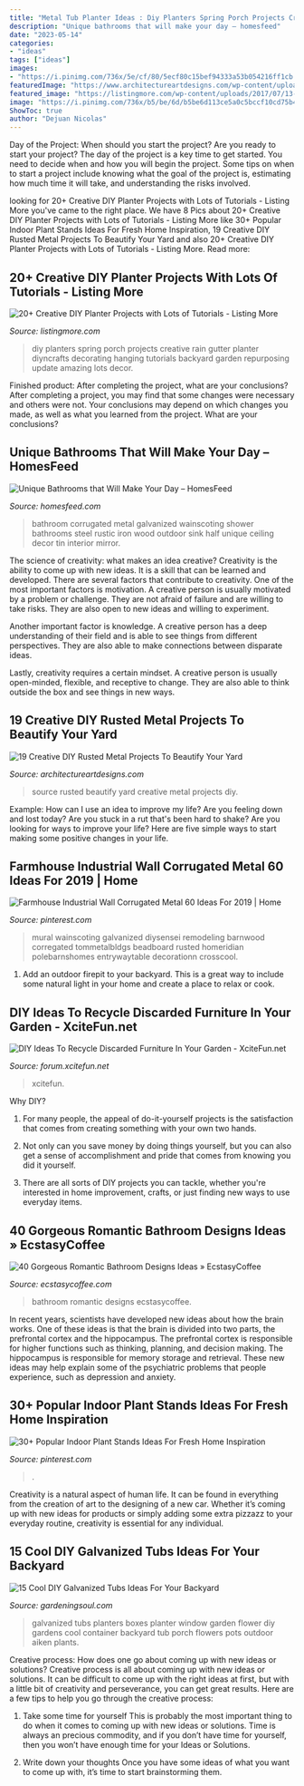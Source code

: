 ```yaml
---
title: "Metal Tub Planter Ideas : Diy Planters Spring Porch Projects Creative Rain Gutter Planter Diyncrafts Decorating Hanging Tutorials Backyard Garden Repurposing Update Amazing Lots Decor"
description: "Unique bathrooms that will make your day – homesfeed"
date: "2023-05-14"
categories:
- "ideas"
tags: ["ideas"]
images:
- "https://i.pinimg.com/736x/5e/cf/80/5ecf80c15bef94333a53b054216ff1cb.jpg"
featuredImage: "https://www.architectureartdesigns.com/wp-content/uploads/2016/05/1-33.jpg"
featured_image: "https://listingmore.com/wp-content/uploads/2017/07/13-diy-planter-projects-and-tutorials.jpg"
image: "https://i.pinimg.com/736x/b5/be/6d/b5be6d113ce5a0c5bccf10cd75b4839f.jpg"
ShowToc: true
author: "Dejuan Nicolas"
---
```



Day of the Project: When should you start the project?
Are you ready to start your project? The day of the project is a key time to get started. You need to decide when and how you will begin the project. Some tips on when to start a project include knowing what the goal of the project is, estimating how much time it will take, and understanding the risks involved.

	

		
looking for 20+ Creative DIY Planter Projects with Lots of Tutorials - Listing More you've came to the right place. We have 8 Pics about 20+ Creative DIY Planter Projects with Lots of Tutorials - Listing More like 30+ Popular Indoor Plant Stands Ideas For Fresh Home Inspiration, 19 Creative DIY Rusted Metal Projects To Beautify Your Yard and also 20+ Creative DIY Planter Projects with Lots of Tutorials - Listing More. Read more:
		
    
## 20+ Creative DIY Planter Projects With Lots Of Tutorials - Listing More

<img loading=lazy src="https://listingmore.com/wp-content/uploads/2017/07/13-diy-planter-projects-and-tutorials.jpg" onerror="this.onerror=null;this.src='https://tse3.mm.bing.net/th?id=OIP.JMnPp6HSbY7zFrTPNLa-awHaOU&amp;pid=15.1';" alt="20+ Creative DIY Planter Projects with Lots of Tutorials - Listing More">

_Source: listingmore.com_

>diy planters spring porch projects creative rain gutter planter diyncrafts decorating hanging tutorials backyard garden repurposing update amazing lots decor. 

	

Finished product: After completing the project, what are your conclusions?
After completing a project, you may find that some changes were necessary and others were not. Your conclusions may depend on which changes you made, as well as what you learned from the project. What are your conclusions?

    
## Unique Bathrooms That Will Make Your Day – HomesFeed

<img loading=lazy src="http://homesfeed.com/wp-content/uploads/2015/03/white-standing-sink-brown-stone-mosaic-flooring-wood-half-wall-grey-iron-half-lower-wall-natural-bathroom-wood-ceiling-unique-octagon-mirror-with-bronze-frame.jpg" onerror="this.onerror=null;this.src='https://tse3.mm.bing.net/th?id=OIP.iMSjJZFkydBE-FvcbI41SgHaJ4&amp;pid=15.1';" alt="Unique Bathrooms that Will Make Your Day – HomesFeed">

_Source: homesfeed.com_

>bathroom corrugated metal galvanized wainscoting shower bathrooms steel rustic iron wood outdoor sink half unique ceiling decor tin interior mirror. 

	

The science of creativity: what makes an idea creative?
Creativity is the ability to come up with new ideas. It is a skill that can be learned and developed. There are several factors that contribute to creativity.
One of the most important factors is motivation. A creative person is usually motivated by a problem or challenge. They are not afraid of failure and are willing to take risks. They are also open to new ideas and willing to experiment.

Another important factor is knowledge. A creative person has a deep understanding of their field and is able to see things from different perspectives. They are also able to make connections between disparate ideas.

Lastly, creativity requires a certain mindset. A creative person is usually open-minded, flexible, and receptive to change. They are also able to think outside the box and see things in new ways.

    
## 19 Creative DIY Rusted Metal Projects To Beautify Your Yard

<img loading=lazy src="https://www.architectureartdesigns.com/wp-content/uploads/2016/05/1-33.jpg" onerror="this.onerror=null;this.src='https://tse2.mm.bing.net/th?id=OIP.vfClcXekNqKoXdQas3wVIwHaLH&amp;pid=15.1';" alt="19 Creative DIY Rusted Metal Projects To Beautify Your Yard">

_Source: architectureartdesigns.com_

>source rusted beautify yard creative metal projects diy. 

	

Example: How can I use an idea to improve my life?
Are you feeling down and lost today? Are you stuck in a rut that's been hard to shake? Are you looking for ways to improve your life? Here are five simple ways to start making some positive changes in your life.

    
## Farmhouse Industrial Wall Corrugated Metal 60 Ideas For 2019 | Home

<img loading=lazy src="https://i.pinimg.com/736x/5e/cf/80/5ecf80c15bef94333a53b054216ff1cb.jpg" onerror="this.onerror=null;this.src='https://tse1.mm.bing.net/th?id=OIP.RFfOhzS_qNDr8aMkYFej7AAAAA&amp;pid=15.1';" alt="Farmhouse Industrial Wall Corrugated Metal 60 Ideas For 2019 | Home">

_Source: pinterest.com_

>mural wainscoting galvanized diysensei remodeling barnwood corregated tommetalbldgs beadboard rusted homeridian polebarnshomes entrywaytable decorationn crosscool. 

	

1. Add an outdoor firepit to your backyard. This is a great way to include some natural light in your home and create a place to relax or cook. 

    
## DIY Ideas To Recycle Discarded Furniture In Your Garden - XciteFun.net

<img loading=lazy src="https://img.xcitefun.net/users/2015/01/381063,xcitefun-furniture-garden-6.jpg" onerror="this.onerror=null;this.src='https://tse4.mm.bing.net/th?id=OIP.GDXHPIkwOf8qEVzN21hYPQHaJ3&amp;pid=15.1';" alt="DIY Ideas To Recycle Discarded Furniture In Your Garden - XciteFun.net">

_Source: forum.xcitefun.net_

>xcitefun. 

	

Why DIY?
1. For many people, the appeal of do-it-yourself projects is the satisfaction that comes from creating something with your own two hands.
2. Not only can you save money by doing things yourself, but you can also get a sense of accomplishment and pride that comes from knowing you did it yourself.

3. There are all sorts of DIY projects you can tackle, whether you're interested in home improvement, crafts, or just finding new ways to use everyday items.

    
## 40 Gorgeous Romantic Bathroom Designs Ideas » EcstasyCoffee

<img loading=lazy src="https://i1.wp.com/www.ecstasycoffee.com/wp-content/uploads/2016/10/Ultimate-Romantic-Bathroom.jpg" onerror="this.onerror=null;this.src='https://tse1.mm.bing.net/th?id=OIP.JFpU5xhBZuUtC_pCcuTBMwHaLH&amp;pid=15.1';" alt="40 Gorgeous Romantic Bathroom Designs Ideas » EcstasyCoffee">

_Source: ecstasycoffee.com_

>bathroom romantic designs ecstasycoffee. 

	

In recent years, scientists have developed new ideas about how the brain works. One of these ideas is that the brain is divided into two parts, the prefrontal cortex and the hippocampus. The prefrontal cortex is responsible for higher functions such as thinking, planning, and decision making. The hippocampus is responsible for memory storage and retrieval. These new ideas may help explain some of the psychiatric problems that people experience, such as depression and anxiety.

    
## 30+ Popular Indoor Plant Stands Ideas For Fresh Home Inspiration

<img loading=lazy src="https://i.pinimg.com/736x/b5/be/6d/b5be6d113ce5a0c5bccf10cd75b4839f.jpg" onerror="this.onerror=null;this.src='https://tse2.mm.bing.net/th?id=OIP.WKdpvE-Qr9bZD3kt7vWj5gHaLG&amp;pid=15.1';" alt="30+ Popular Indoor Plant Stands Ideas For Fresh Home Inspiration">

_Source: pinterest.com_

>. 

	

Creativity is a natural aspect of human life. It can be found in everything from the creation of art to the designing of a new car. Whether it’s coming up with new ideas for products or simply adding some extra pizzazz to your everyday routine, creativity is essential for any individual.

    
## 15 Cool DIY Galvanized Tubs Ideas For Your Backyard

<img loading=lazy src="http://gardeningsoul.com/wp-content/uploads/2017/10/6-59.jpg" onerror="this.onerror=null;this.src='https://tse4.mm.bing.net/th?id=OIP.wVFAp767OR2T72zDqfvDNgHaMa&amp;pid=15.1';" alt="15 Cool DIY Galvanized Tubs Ideas For Your Backyard">

_Source: gardeningsoul.com_

>galvanized tubs planters boxes planter window garden flower diy gardens cool container backyard tub porch flowers pots outdoor aiken plants. 

	

Creative process: How does one go about coming up with new ideas or solutions?
Creative process is all about coming up with new ideas or solutions. It can be difficult to come up with the right ideas at first, but with a little bit of creativity and perseverance, you can get great results. Here are a few tips to help you go through the creative process:
1. Take some time for yourself 
This is probably the most important thing to do when it comes to coming up with new ideas or solutions. Time is always an precious commodity, and if you don’t have time for yourself, then you won’t have enough time for your Ideas or Solutions.

2. Write down your thoughts 
Once you have some ideas of what you want to come up with, it’s time to start brainstorming them.

